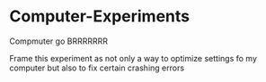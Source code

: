 # Computer-Experiments
 Compmuter go BRRRRRRR

Frame this experiment as not only a way to optimize settings fo my computer but also to fix certain crashing errors 
